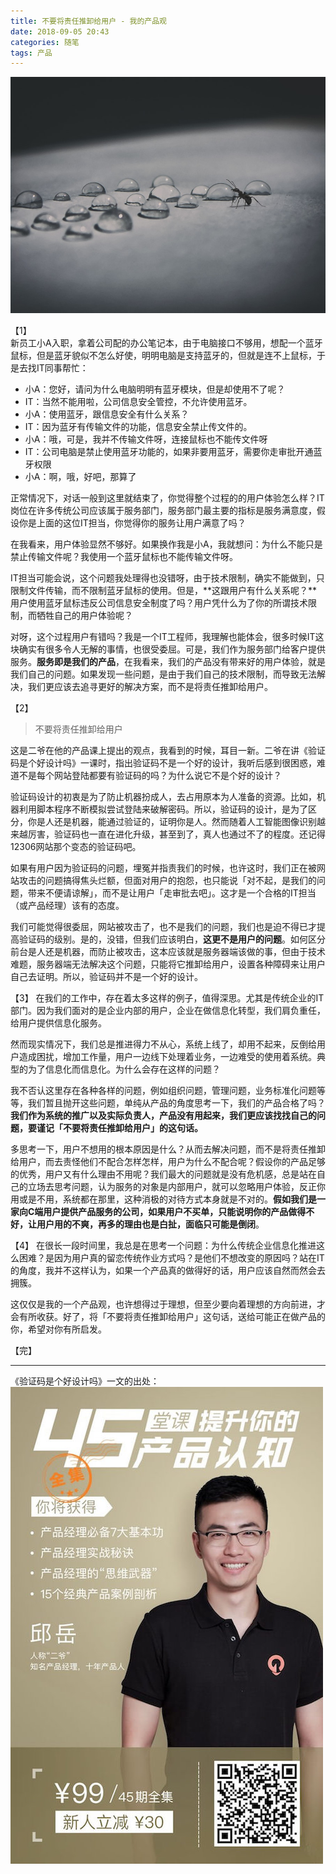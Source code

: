 ```yaml
---
title: 不要将责任推卸给用户 - 我的产品观
date: 2018-09-05 20:43
categories: 随笔
tags: 产品
---
```


![Photo by Hossam M. Omar from Pexels](/image/pexels-photo-788967.jpeg)

【1】    
新员工小A入职，拿着公司配的办公笔记本，由于电脑接口不够用，想配一个蓝牙鼠标，但是蓝牙貌似不怎么好使，明明电脑是支持蓝牙的，但就是连不上鼠标，于是去找IT同事帮忙：

- 小A：您好，请问为什么电脑明明有蓝牙模块，但是却使用不了呢？
- IT：当然不能用啦，公司信息安全管控，不允许使用蓝牙。
- 小A：使用蓝牙，跟信息安全有什么关系？
- IT：因为蓝牙有传输文件的功能，信息安全禁止传文件的。
- 小A：哦，可是，我并不传输文件呀，连接鼠标也不能传文件呀
- IT：公司电脑是禁止使用蓝牙功能的，如果非要用蓝牙，需要你走审批开通蓝牙权限
- 小A：啊，哦，好吧，那算了

正常情况下，对话一般到这里就结束了，你觉得整个过程的的用户体验怎么样？IT岗位在许多传统公司应该属于服务部门，服务部门最主要的指标是服务满意度，假设你是上面的这位IT担当，你觉得你的服务让用户满意了吗？

在我看来，用户体验显然不够好。如果换作我是小A，我就想问：为什么不能只是禁止传输文件呢？我使用一个蓝牙鼠标也不能传输文件呀。

IT担当可能会说，这个问题我处理得也没错呀，由于技术限制，确实不能做到，只限制文件传输，而不限制蓝牙鼠标的使用。但是，**这跟用户有什么关系呢？**用户使用蓝牙鼠标违反公司信息安全制度了吗？用户凭什么为了你的所谓技术限制，而牺牲自己的用户体验呢？

对呀，这个过程用户有错吗？我是一个IT工程师，我理解也能体会，很多时候IT这块确实有很多令人无解的事情，也很受委屈。可是，我们作为服务部门给客户提供服务。**服务即是我们的产品**，在我看来，我们的产品没有带来好的用户体验，就是我们自己的问题。如果发现一些问题，是由于我们自己的技术限制，而导致无法解决，我们更应该去追寻更好的解决方案，而不是将责任推卸给用户。

【2】    
> 不要将责任推卸给用户

这是二爷在他的产品课上提出的观点，我看到的时候，耳目一新。二爷在讲《验证码是个好设计吗》一课时，指出验证码不是一个好的设计，我听后感到很困惑，难道不是每个网站登陆都要有验证码的吗？为什么说它不是个好的设计？

验证码设计的初衷是为了防止机器扮成人，去占用原本为人准备的资源。比如，机器利用脚本程序不断模拟尝试登陆来破解密码。所以，验证码的设计，是为了区分，你是人还是机器，能通过验证的，证明你是人。然而随着人工智能图像识别越来越厉害，验证码也一直在进化升级，甚至到了，真人也通过不了的程度。还记得12306网站那个变态的验证码吧。

如果有用户因为验证码的问题，埋冤并指责我们的时候，也许这时，我们正在被网站攻击的问题搞得焦头烂额，但面对用户的抱怨，也只能说「对不起，是我们的问题，带来不便请谅解」，而不是让用户「走审批去吧」。这才是一个合格的IT担当（或产品经理）该有的态度。

我们可能觉得很委屈，网站被攻击了，也不是我们的问题，我们也是迫不得已才提高验证码的级别。是的，没错，但我们应该明白，**这更不是用户的问题**。如何区分前台是人还是机器，而防止被攻击，这本应该就是服务器端该做的事，但由于技术难题，服务器端无法解决这个问题，只能将它推卸给用户，设置各种障碍来让用户自己去证明。所以，验证码并不是一个好的设计。

【3】
在我们的工作中，存在着太多这样的例子，值得深思。尤其是传统企业的IT部门。因为我们面对的是企业内部的用户，企业在做信息化转型，我们肩负重任，给用户提供信息化服务。

然而现实情况下，我们总是推进得力不从心，系统上线了，却用不起来，反倒给用户造成困扰，增加工作量，用户一边线下处理着业务，一边难受的使用着系统。典型的为了信息化而信息化。为什么会存在这样的问题？

我不否认这里存在各种各样的问题，例如组织问题，管理问题，业务标准化问题等等，我们暂且抛开这些问题，单纯从产品的角度思考一下，我们的产品合格了吗？**我们作为系统的推广以及实际负责人，产品没有用起来，我们更应该找找自己的问题，要谨记「不要将责任推卸给用户」的这句话。**

多思考一下，用户不想用的根本原因是什么？从而去解决问题，而不是将责任推卸给用户，而去责怪他们不配合怎样怎样，用户为什么不配合呢？假设你的产品足够的优秀，用户又有什么理由不用呢？我们最大的问题就是没有危机感，总是站在自己的立场去思考问题，认为服务的对象是内部用户，就可以忽略用户体验，反正你用或是不用，系统都在那里，这种消极的对待方式本身就是不对的。**假如我们是一家向C端用户提供产品服务的公司，如果用户不买单，只能说明你的产品做得不好，让用户用的不爽，再多的理由也是白扯，面临只可能是倒闭**。

【4】
在很长一段时间里，我总是在思考一个问题：为什么传统企业信息化推进这么困难？是因为用户真的留恋传统作业方式吗？是他们不想改变的原因吗？站在IT的角度，我并不这样认为，如果一个产品真的做得好的话，用户应该自然而然会去拥簇。

这仅仅是我的一个产品观，也许想得过于理想，但至少要向着理想的方向前进，才会有所收获。好了，将「不要将责任推卸给用户」这句话，送给可能正在做产品的你，希望对你有所启发。

【完】

---
《验证码是个好设计吗》一文的出处：  
![](/image/WechatIMG22.jpeg)